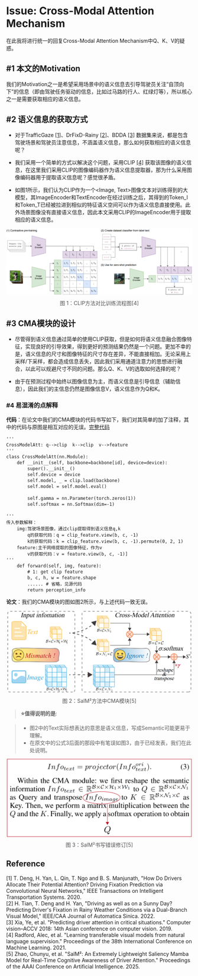 # Issue: Cross-Modal Attention Mechanism

在此我将进行统一的回复Cross-Modal Attention Mechanism中Q、K、V的疑惑。


## #1 本文的Motivation

我们的Motivation之一是希望采用场景中的语义信息去引导驾驶员关注“自顶向下”的信息（即由驾驶任务驱动的信息，比如过马路的行人、红绿灯等），所以核心之一是需要获取相应的语义信息。

## #2 语义信息的获取方式

- 对于TrafficGaze [[1]](#ref_TrafficGaze)、DrFixD-Rainy [[2]](#ref_DrFixD-Rainy)、BDDA [[3]](#ref_BDDA) 数据集来说，都是包含驾驶场景和驾驶员注意信息，不涵盖语义信息，那么如何获取相应的语义信息呢？

- 我们采用一个简单的方式以解决这个问题，采用CLIP [[4]](#ref_clip) 获取该图像的语义信息，在这里我们采用CLIP的图像编码器作为语义信息提取器，那为什么采用图像编码器用于提取语义信息呢？感觉很矛盾。

- 如图1所示，我们认为CLIP作为一个<Image, Text>图像文本对训练得到的大模型，其ImageEncoder和TextEncoder在经过训练之后，其得到的Token_I和Token_T已经被拉进到相似的特征语义空间可以作为语义信息直接使用。此外场景图像没有直接语义信息，因此本文采用CLIP的ImageEncoder用于提取相应的语义信息。

<div align="center">
  <img src="clip.jpg" alt="CLIP" style="max-width: 100%; height: auto;" />
  <p style="margin-top: 8px;">
    <a href="#ref_clip" style="text-decoration: none; color: #555;">
      图 1：CLIP方法对比训练流程图[4]
    </a>
  </p>
</div>


## #3 CMA模块的设计

- 尽管得到语义信息通过简单的使用CLIP获取，但是如何将语义信息融合图像特征，实现良好的引导效果，得到更好的预测结果仍然是一个问题。更加不幸的是，语义信息的尺寸和图像特征的尺寸存在差异，不能直接相加。无论采用上采样/下采样，都会造成信息丢失，因此我们采用通道注意力的思想进行融合，以此可以规避尺寸不同的问题。那么Q、K、V的选取如何选择的呢？

- 由于在预测过程中始终以图像信息为主，而语义信息是引导信息（辅助信息），因此我们的主信息仍然是图像信息V，语义信息作为Q和K。


### #4 易混淆的点解释

**代码**：在论文中我们的CMA模块的代码书写如下，我们对其简单的加了注释，其中的代码与原图是相互对应的无误。[完整代码](https://github.com/zhao-chunyu/SaliencyMamba/blob/main/utils/models/SalMM.py "Detail CMA")

```
'''
CrossModelAtt: q-->clip  k-->clip  v-->feature
'''
class CrossModelAtt(nn.Module):
    def __init__(self, backbone=backbone[id], device=device):
        super().__init__()
        self.device = device
        self.model, _ = clip.load(backbone)
        self.model = self.model.eval()

        self.gamma = nn.Parameter(torch.zeros(1))
        self.softmax = nn.Softmax(dim=-1)

'''
传入参数解释：
	img:驾驶场景图像，通过clip提取得到语义信息q,k
    	q的获取代码：q = clip_feature.view(b, c, -1)
    	k的获取代码：k = clip_feature.view(b, c, -1).permute(0, 2, 1)
	feature:主干网络提取的图像特征，作为v
		v的获取代码：v = feature.view(b, c, -1)]
'''
    def forward(self, img, feature):
        # 1: get clip feature
        b, c, h, w = feature.shape
		...... # 省略，见源代码
        return perception_info

```

**论文**：我们的CMA模块的图如图2所示，与上述代码一致无误。

<div align="center">
  <img src="CMA.jpg" alt="CLIP" width="500" height="auto" />
  <p style="margin-top: 8px;">
    <a href="#ref_salmm" style="text-decoration: none; color: #555;">
      图 2：SalM²方法中CMA模块[5]
    </a>
  </p>
</div>

> **⭐值得说明的是**:

> - 图2中的Text实际想表达的意思是语义信息，写成Semantic可能更易于理解。
> - 在原文中的公式3后面的那段中有笔误如图3，由于已经发表，我们在此处说明。

<div align="center">
  <img src="qkv.jpg" alt="CLIP" width="500" height="auto" />
  <p style="margin-top: 8px;">
    <a href="#ref_salmm" style="text-decoration: none; color: #555;">
      图 3：SalM²书写错误修订[5]
    </a>
  </p>
</div>



## Reference

<div align="left">
<a name="ref_TrafficGaze"></a>
[1] T. Deng, H. Yan, L. Qin, T. Ngo and B. S. Manjunath, "How Do Drivers Allocate Their Potential Attention? Driving Fixation Prediction via Convolutional Neural Networks," IEEE Transactions on Intelligent Transportation Systems. 2020.
</div>

<div align="left">
<a name="ref_DrFixD-Rainy"></a>
[2] H. Tian, T. Deng and H. Yan, "Driving as well as on a Sunny Day? Predicting Driver's Fixation in Rainy Weather Conditions via a Dual-Branch Visual Model," IEEE/CAA Journal of Automatica Sinica. 2022.
</div>

<div align="left">
<a name="ref_BDDA"></a>
[3] Xia, Ye, et al. "Predicting driver attention in critical situations." Computer vision–ACCV 2018: 14th Asian conference on computer vision. 2019.
</div>

<div align="left">
<a name="ref_clip"></a>
[4] Radford, Alec, et al. "Learning transferable visual models from natural language supervision." Proceedings of the 38th International Conference on Machine Learning. 2021.
</div>

<div align="left">
<a name="ref_salmm"></a>
[5] Zhao, Chunyu, et al. "SalM²: An Extremely Lightweight Saliency Mamba Model for Real-Time Cognitive Awareness of Driver Attention." Proceedings of the AAAI Conference on Artificial Intelligence. 2025.
</div>